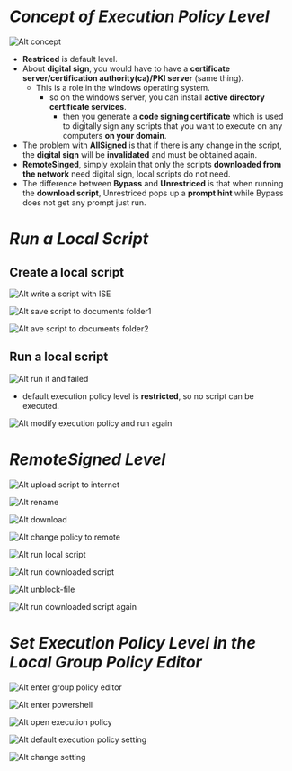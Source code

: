 # **_Concept of Execution Policy Level_**

![Alt concept](pic/bandicam%202022-10-10%2005-12-41-834.jpg)

- **Restriced** is default level.
- About **digital sign**, you would have to have a **certificate server/certification authority(ca)/PKI server** (same thing).
  - This is a role in the windows operating system.
    - so on the windows server, you can install **active directory certificate services**.
      - then you generate a **code signing certificate** which is used to digitally sign any scripts that you want to execute on any computers **on your domain**.
- The problem with **AllSigned** is that if there is any change in the script, the **digital sign** will be **invalidated** and must be obtained again.
- **RemoteSinged**, simply explain that only the scripts **downloaded from the network** need digital sign, local scripts do not need.
- The difference between **Bypass** and **Unrestriced** is that when running the **download script**, Unrestriced pops up a **prompt hint** while Bypass does not get any prompt just run.

# **_Run a Local Script_**

## **Create a local script**

![Alt write a script with ISE](pic/bandicam%202022-10-10%2005-14-18-593.jpg)

![Alt save script to documents folder1](pic/bandicam%202022-10-10%2005-14-25-492.jpg)

![Alt ave script to documents folder2](pic/bandicam%202022-10-10%2005-15-01-303.jpg)

## **Run a local script**

![Alt run it and failed](pic/bandicam%202022-10-10%2005-18-43-816.jpg)

- default execution policy level is **restricted**, so no script can be executed.

![Alt modify execution policy and run again](pic/bandicam%202022-10-10%2005-21-45-085.jpg)

# **_RemoteSigned Level_**

![Alt upload script to internet](pic/bandicam%202022-10-10%2005-23-43-172.jpg)

![Alt rename](pic/bandicam%202022-10-10%2005-24-17-206.jpg)

![Alt download](pic/bandicam%202022-10-10%2005-26-00-519.jpg)

![Alt change policy to remote](pic/bandicam%202022-10-10%2005-26-49-856.jpg)

![Alt run local script](pic/bandicam%202022-10-10%2005-27-31-538.jpg)

![Alt  run downloaded script](pic/bandicam%202022-10-10%2005-28-18-646.jpg)

![Alt unblock-file](pic/bandicam%202022-10-10%2005-29-59-812.jpg)

![Alt run downloaded script again](pic/bandicam%202022-10-10%2005-31-10-508.jpg)

# **_Set Execution Policy Level in the Local Group Policy Editor_**

![Alt enter group policy editor](pic/bandicam%202022-10-10%2005-31-50-390.jpg)

![Alt enter powershell](pic/bandicam%202022-10-10%2005-32-33-963.jpg)

![Alt open execution policy](pic/bandicam%202022-10-10%2005-32-42-485.jpg)

![Alt default execution policy setting](pic/bandicam%202022-10-10%2005-33-03-677.jpg)

![Alt change setting](pic/bandicam%202022-10-10%2005-34-22-742.jpg)
